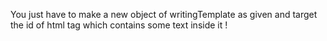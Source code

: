 You just have to make a new object of writingTemplate as given and target the id of html tag
which contains some text inside it !
